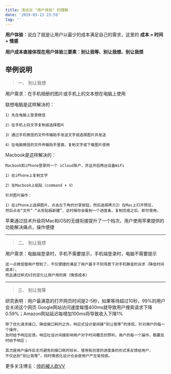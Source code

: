 ```yaml
---
title: 浅谈对 "用户体验" 的理解
date: '2019-03-13 23:59'
tag: ''
---
```


**用户体验**：说白了就是让用户以最少的成本满足自己的需求，这里的 **成本 = 时间 + 情感**

**用户成本直接体现在用户体验三要素：别让我等、别让我想、别让我烦**

## 举例说明 ##

> 一、 别让我想

用户需求：在手机相册的图片或手机上的文本想在电脑上使用

联想电脑是这样解决的：
```
1）先在电脑上登录微信

2）在手机上将文字复制或选择图片

3）通过手机微信的文件传输助手发送文字或选择图片并发送

4）在电脑微信的文件传输助手里面，复制文字或下载图片使用

```


Macbook是这样解决的：
```
Macbook和iPhone登录同一个 iCloud账户，并且开启两台设备WiFi 

1）在iPhone上复制文字

2）在Macbook上粘贴（command + V）

针对图片操作：

1）在iPhone上选择图片，点击左下角的分享按钮，然后选择拷贝2）在Mac上打开预览，
然后点击“文件”-“从剪贴板新建”，这时候你会看到一个进度条，复制完成之后，即可使用。

```
苹果通过技术升级将Mac和iOS的无缝衔接提升了一个档次，用户使用苹果提供的功能解决痛点，操作便捷


----------

> 二、 别让我烦

用户需求：电脑端登录时，手机不需要提示，手机端登录时，电脑不需要提示
```
这一点微信替用户想到了，不仅便捷的满足了用户基于不同场景下对手机静音的诉求（降低时间成本），
而且通过样式UI的变化让用户用的爽（情感成本）
```


----------

> 三、 别让我等

研究表明：用户最满意的打开网页时间是2-5秒，如果等待超过10秒，99%的用户会关闭这个网页
Google网站访问速度每慢400ms就导致用户搜索请求下降0.59%；Amazon网站延迟每增加100ms将导致收入下降1% 
```
除了优化请求接口、降低接口耗时之外，响应式设计是间接“别让我等”的体现，针对用户的每一个操作，
及时给予响应反馈。响应社设计间接影响用户对于时间概念的预判，用户的每一个操作，都要及时给予响应；

其次是用户操作后无可避免的接口耗时较长，使用有创意的进度条的形式来反馈给用户，
不仅达到“别让我等”，同时情感化设计也会使用户产生愉悦感。
```

更多关注博主：[帅的被人砍VV][1]


  [1]: https://www.jianshu.com/p/b63828a024ce